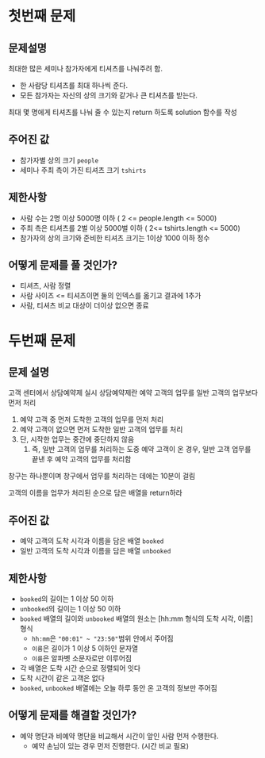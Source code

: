 # 첫번째 문제 
## 문제설명

최대한 많은 세미나 참가자에게 티셔츠를 나눠주려 함. 
- 한 사람당 티셔츠를 최대 하나씩 준다. 
- 모든 참가자는 자신의 상의 크기와 같거나 큰 티셔츠를 받는다. 

최대 몇 명에게 티셔츠를 나눠 줄 수 있는지 return 하도록 solution  함수를 작성 

## 주어진 값 
- 참가자별 상의 크기 `people`
- 세미나 주최 측이 가진 티셔츠 크기 `tshirts`

## 제한사항
- 사람 수는 2명 이상 5000명 이하 ( 2 <= people.length <= 5000)
- 주최 측은 티셔츠를 2벌 이상 5000벌 이하 ( 2<= tshirts.length <= 5000)
- 참가자의 상의 크기와 준비한 티셔츠 크기는 1이상 1000 이하 정수 

## 어떻게 문제를 풀 것인가? 
- 티셔츠, 사람 정렬
- 사람 사이즈 <= 티셔츠이면 둘의 인덱스를 옮기고 결과에 1추가 
- 사람, 티셔츠 비교 대상이 더이상 없으면 종료

# 두번째 문제
## 문제 설명
고객 센터에서 상담예약제 실시 상담예약제란 예약 고객의 업무를 일반 고객의 업무보다 먼저 처리 
1. 예약 고객 중 먼저 도착한 고객의 업무를 먼저 처리
2. 예약 고객이 없으면 먼저 도착한 일반 고객의 업무를 처리
3. 단, 시작한 업무는 중간에 중단하지 않음
   1. 즉, 일반 고객의 업무를 처리하는 도중 예약 고객이 온 경우, 일반 고객 업무를 끝낸 후 예약 고객의 업무를 처리함

창구는 하나뿐이며 창구에서 업무를 처리하는 데에는 10분이 걸림

고객의 이름을 업무가 처리된 순으로 담은 배열을 return하라 

## 주어진 값 
- 예약 고객의 도착 시각과 이름을 담은 배열 `booked`
- 일반 고객의 도착 시각과 이름을 담은 배열 `unbooked`

## 제한사항
- `booked`의 길이는 1 이상 50 이하
- `unbooked`의 길이는 1 이상 50 이하
- `booked` 배열의 길이와 `unbooked` 배열의 원소는 [hh:mm 형식의 도착 시각, 이름] 형식
  - `hh:mm`은 `"00:01" ~ "23:50"`범위 안에서 주어짐
  - `이름`은 길이가 1 이상 5 이하인 문자열
  - `이름`은 알파벳 소문자로만 이루어짐
- 각 배열은 도착 시간 순으로 정렬되어 잇다
- 도착 시간이 같은 고객은 없다
- `booked`, `unbooked` 배열에는 오늘 하루 동안 온 고객의 정보만 주어짐 

## 어떻게 문제를 해결할 것인가? 

- 예약 명단과 비예약 명단을 비교해서 시간이 앞인 사람 먼저 수행한다.
  - 예약 손님이 있는 경우 먼저 진행한다. (시간 비교 필요)  

